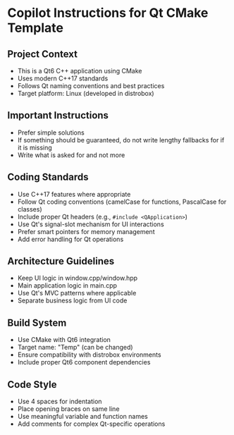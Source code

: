 # Copilot Instructions for Qt CMake Template

## Project Context
- This is a Qt6 C++ application using CMake
- Uses modern C++17 standards
- Follows Qt naming conventions and best practices
- Target platform: Linux (developed in distrobox)

## Important Instructions
- Prefer simple solutions
- If something should be guaranteed, do not write lengthy fallbacks for if it is missing
- Write what is asked for and not more

## Coding Standards
- Use C++17 features where appropriate
- Follow Qt coding conventions (camelCase for functions, PascalCase for classes)
- Include proper Qt headers (e.g., `#include <QApplication>`)
- Use Qt's signal-slot mechanism for UI interactions
- Prefer smart pointers for memory management
- Add error handling for Qt operations

## Architecture Guidelines
- Keep UI logic in window.cpp/window.hpp
- Main application logic in main.cpp
- Use Qt's MVC patterns where applicable
- Separate business logic from UI code

## Build System
- Use CMake with Qt6 integration
- Target name: "Temp" (can be changed)
- Ensure compatibility with distrobox environments
- Include proper Qt6 component dependencies

## Code Style
- Use 4 spaces for indentation
- Place opening braces on same line
- Use meaningful variable and function names
- Add comments for complex Qt-specific operations
